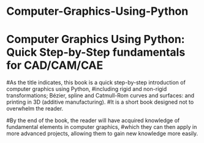# Computer-Graphics-Using-Python
# Computer Graphics Using Python: Quick Step-by-Step fundamentals for CAD/CAM/CAE

#As the title indicates, this book is a quick step-by-step introduction of computer graphics using Python, 
#including rigid and non-rigid transformations; Bézier, spline and Catmull-Rom curves and surfaces: and printing in 3D (additive manufacturing). 
#It is a short book designed not to overwhelm the reader.

#By the end of the book, the reader will have acquired knowledge of fundamental elements in computer graphics, 
#which they can then apply in more advanced projects, allowing them to gain new knowledge more easily.
